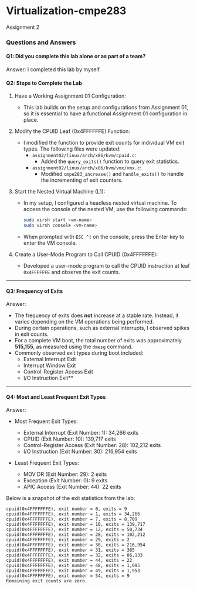 # Virtualization-cmpe283
 Assignment 2



### Questions and Answers



#### Q1: Did you complete this lab alone or as part of a team?
Answer: I completed this lab by myself.



#### Q2: Steps to Complete the Lab

1. Have a Working Assignment 01 Configuration:
   - This lab builds on the setup and configurations from Assignment 01, so it is essential to have a functional Assignment 01 configuration in place.

2. Modify the CPUID Leaf (0x4FFFFFFE) Function:
   - I modified the function to provide exit counts for individual VM exit types. The following files were updated:
     - `assignment02/linux/arch/x86/kvm/cpuid.c`:
       - Added the `query_exits()` function to query exit statistics.
     - `assignment02/linux/arch/x86/kvm/vmx/vmx.c`:
       - Modified `cmpe283_increase()` and `handle_exits()` to handle the incrementing of exit counters.

3. Start the Nested Virtual Machine (L1):
   - In my setup, I configured a headless nested virtual machine. To access the console of the nested VM, use the following commands:
     ```bash
     sudo virsh start <vm-name>
     sudo virsh console <vm-name>
     ```
   - When prompted with `ESC ^]` on the console, press the Enter key to enter the VM console.

4. Create a User-Mode Program to Call CPUID (0x4FFFFFFE):
   - Developed a user-mode program to call the CPUID instruction at leaf `0x4FFFFFFE` and observe the exit counts.

---

#### Q3: Frequency of Exits

Answer:
- The frequency of exits does **not** increase at a stable rate. Instead, it varies depending on the VM operations being performed.
- During certain operations, such as external interrupts, I observed spikes in exit counts.
- For a complete VM boot, the total number of exits was approximately **515,155**, as measured using the `dmesg` command.
- Commonly observed exit types during boot included:
  - External Interrupt Exit
  - Interrupt Window Exit
  - Control-Register Access Exit
  - I/O Instruction Exit**

---

#### Q4: Most and Least Frequent Exit Types

Answer:
- Most Frequent Exit Types:
  - External Interrupt (Exit Number: 1): 34,266 exits
  - CPUID (Exit Number: 10): 139,717 exits
  - Control-Register Access (Exit Number: 28): 102,212 exits
  - I/O Instruction (Exit Number: 30): 216,954 exits

- Least Frequent Exit Types:
  - MOV DR (Exit Number: 29): 2 exits
  - Exception (Exit Number: 0): 9 exits
  - APIC Access (Exit Number: 44): 22 exits

Below is a snapshot of the exit statistics from the lab:

```
cpuid(0x4FFFFFFFE), exit number = 0, exits = 9
cpuid(0x4FFFFFFFE), exit number = 1, exits = 34,266
cpuid(0x4FFFFFFFE), exit number = 7, exits = 8,709
cpuid(0x4FFFFFFFE), exit number = 10, exits = 139,717
cpuid(0x4FFFFFFFE), exit number = 12, exits = 50,734
cpuid(0x4FFFFFFFE), exit number = 28, exits = 102,212
cpuid(0x4FFFFFFFE), exit number = 29, exits = 2
cpuid(0x4FFFFFFFE), exit number = 30, exits = 216,954
cpuid(0x4FFFFFFFE), exit number = 31, exits = 385
cpuid(0x4FFFFFFFE), exit number = 32, exits = 86,133
cpuid(0x4FFFFFFFE), exit number = 44, exits = 22
cpuid(0x4FFFFFFFE), exit number = 48, exits = 1,095
cpuid(0x4FFFFFFFE), exit number = 49, exits = 1,953
cpuid(0x4FFFFFFFE), exit number = 54, exits = 9
Remaining exit counts are zero.
